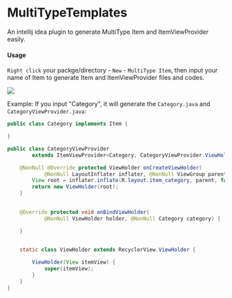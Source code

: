 # MultiTypeTemplates
An intellij idea plugin to generate MultiType Item and ItemViewProvider easily.

#### Usage

`Right click` your packge/directory - `New` - `MultiType Item`, then input your name of Item to generate Item and ItemViewProvider files and codes.

![](http://ww4.sinaimg.cn/large/86e2ff85gw1f8yj0sejd6j21340ben1s.jpg)

Example: If you input "Category", it will generate the `Category.java` and `CategoryViewProvider.java`:

```java
public class Category implements Item {

}
```

```java
public class CategoryViewProvider
        extends ItemViewProvider<Category, CategoryViewProvider.ViewHolder> {

    @NonNull @Override protected ViewHolder onCreateViewHolder(
            @NonNull LayoutInflater inflater, @NonNull ViewGroup parent) {
        View root = inflater.inflate(R.layout.item_category, parent, false);
        return new ViewHolder(root);
    }
    

    @Override protected void onBindViewHolder(
            @NonNull ViewHolder holder, @NonNull Category category) {

    }

    
    static class ViewHolder extends RecyclerView.ViewHolder {

        ViewHolder(View itemView) {
            super(itemView);
        }
    }
}
```
